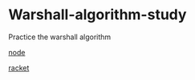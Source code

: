 # Warshall-algorithm-study

Practice the warshall algorithm

[node](./node/README.md)

[racket](./racket/README.md)
